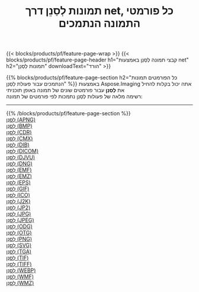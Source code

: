 ﻿---
title: תמונות לְסַנֵן דרך net, כל פורמטי התמונה הנתמכים 
weight: 3920
url: /he/net/filter 
lang: he
langdirlevel: 2
locales: zh-hans,ja,it,ru,de,es,fr,nl,id,lt,pl,pt,vi,tr,ko,zh-hant,ar,hi,th,sv,cs,uk,he
description: באמצעות Aspose.Imaging תוכל בקלות לְסַנֵן תמונות באמצעות net
---

{{< blocks/products/pf/feature-page-wrap >}}
{{< blocks/products/pf/feature-page-header h1="קבצי תמונה לְסַנֵן באמצעות net" h2="תמונות לְסַנֵן" downloadText="הורד" >}}


{{% blocks/products/pf/feature-page-section  h2="כל הפורמטים  תמונות הנתמכים עבור פעולת לְסַנֵן" %}}
באמצעות Aspose.Imaging אתה יכול בקלות להחיל את **לְסַנֵן** עבור פורמטים שונים של תמונה באופן תוכניתי
<br/>
רשימה מלאה של פעולות לְסַנֵן נתמכות לפי פורמטים של תמונה:
<hr/>
{{% /blocks/products/pf/feature-page-section %}}
<div class="container-fluid productfamilypage bg-gray">
    <div class="convertypes bg-gray agp-content section">
        <div class="container">
		<div class="row other-converters">
		    <div class='col-md-2 other-converter remove-lp remove-rp'><a href="/imaging/he/net/filter/apng" >לְסַנֵן (APNG)</a></div><div class='col-md-2 other-converter remove-lp remove-rp'><a href="/imaging/he/net/filter/bmp" >לְסַנֵן (BMP)</a></div><div class='col-md-2 other-converter remove-lp remove-rp'><a href="/imaging/he/net/filter/cdr" >לְסַנֵן (CDR)</a></div><div class='col-md-2 other-converter remove-lp remove-rp'><a href="/imaging/he/net/filter/cmx" >לְסַנֵן (CMX)</a></div><div class='col-md-2 other-converter remove-lp remove-rp'><a href="/imaging/he/net/filter/dib" >לְסַנֵן (DIB)</a></div><div class='col-md-2 other-converter remove-lp remove-rp'><a href="/imaging/he/net/filter/dicom" >לְסַנֵן (DICOM)</a></div><div class='col-md-2 other-converter remove-lp remove-rp'><a href="/imaging/he/net/filter/djvu" >לְסַנֵן (DJVU)</a></div><div class='col-md-2 other-converter remove-lp remove-rp'><a href="/imaging/he/net/filter/dng" >לְסַנֵן (DNG)</a></div><div class='col-md-2 other-converter remove-lp remove-rp'><a href="/imaging/he/net/filter/emf" >לְסַנֵן (EMF)</a></div><div class='col-md-2 other-converter remove-lp remove-rp'><a href="/imaging/he/net/filter/emz" >לְסַנֵן (EMZ)</a></div><div class='col-md-2 other-converter remove-lp remove-rp'><a href="/imaging/he/net/filter/eps" >לְסַנֵן (EPS)</a></div><div class='col-md-2 other-converter remove-lp remove-rp'><a href="/imaging/he/net/filter/gif" >לְסַנֵן (GIF)</a></div><div class='col-md-2 other-converter remove-lp remove-rp'><a href="/imaging/he/net/filter/ico" >לְסַנֵן (ICO)</a></div><div class='col-md-2 other-converter remove-lp remove-rp'><a href="/imaging/he/net/filter/j2k" >לְסַנֵן (J2K)</a></div><div class='col-md-2 other-converter remove-lp remove-rp'><a href="/imaging/he/net/filter/jp2" >לְסַנֵן (JP2)</a></div><div class='col-md-2 other-converter remove-lp remove-rp'><a href="/imaging/he/net/filter/jpg" >לְסַנֵן (JPG)</a></div><div class='col-md-2 other-converter remove-lp remove-rp'><a href="/imaging/he/net/filter/jpeg" >לְסַנֵן (JPEG)</a></div><div class='col-md-2 other-converter remove-lp remove-rp'><a href="/imaging/he/net/filter/odg" >לְסַנֵן (ODG)</a></div><div class='col-md-2 other-converter remove-lp remove-rp'><a href="/imaging/he/net/filter/otg" >לְסַנֵן (OTG)</a></div><div class='col-md-2 other-converter remove-lp remove-rp'><a href="/imaging/he/net/filter/png" >לְסַנֵן (PNG)</a></div><div class='col-md-2 other-converter remove-lp remove-rp'><a href="/imaging/he/net/filter/svg" >לְסַנֵן (SVG)</a></div><div class='col-md-2 other-converter remove-lp remove-rp'><a href="/imaging/he/net/filter/tga" >לְסַנֵן (TGA)</a></div><div class='col-md-2 other-converter remove-lp remove-rp'><a href="/imaging/he/net/filter/tif" >לְסַנֵן (TIF)</a></div><div class='col-md-2 other-converter remove-lp remove-rp'><a href="/imaging/he/net/filter/tiff" >לְסַנֵן (TIFF)</a></div><div class='col-md-2 other-converter remove-lp remove-rp'><a href="/imaging/he/net/filter/webp" >לְסַנֵן (WEBP)</a></div><div class='col-md-2 other-converter remove-lp remove-rp'><a href="/imaging/he/net/filter/wmf" >לְסַנֵן (WMF)</a></div><div class='col-md-2 other-converter remove-lp remove-rp'><a href="/imaging/he/net/filter/wmz" >לְסַנֵן (WMZ)</a></div>
                </div>
        </div>
    </div>
</div>
<br/>
